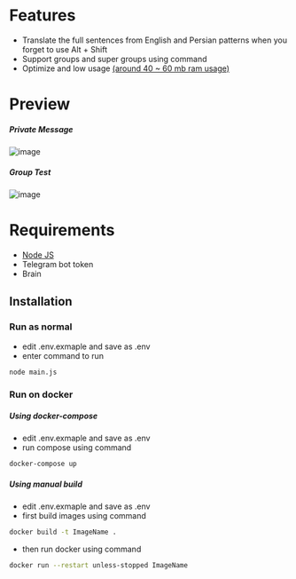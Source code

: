 # Features
- Translate the full sentences from English and Persian patterns when you forget to use Alt + Shift
- Support groups and super groups using command
- Optimize and low usage [(around 40 ~ 60 mb ram usage)](https://cdn.discordapp.com/attachments/555420890444070912/1040091123546337280/image.png)

# Preview
##### Private Message
![image](https://cdn.discordapp.com/attachments/555420890444070912/1049402222854815804/image.png)
##### Group Test
![image](https://cdn.discordapp.com/attachments/555420890444070912/1049402347488546816/image.png)

# Requirements
- [Node JS](https://nodejs.org/)
- Telegram bot token
- Brain

## Installation	
### Run as normal
- edit .env.exmaple and save as .env
- enter command to run
```bash
node main.js
```
### Run on docker
##### Using docker-compose
- edit .env.exmaple and save as .env
- run compose using command
```bash
docker-compose up
```
##### Using manual build
- edit .env.exmaple and save as .env
- first build images using command
```bash
docker build -t ImageName .
```
- then run docker using command
```bash
docker run --restart unless-stopped ImageName
```

